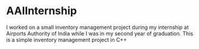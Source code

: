# AAIInternship
I worked on a small inventory management project during my internship at Airports Authority of India while I was in my second year of graduation. This is a simple inventory management project in C++
